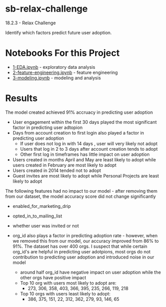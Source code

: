 # sb-relax-challenge
18.2.3 - Relax Challenge

Identify which factors predict future user adoption.

# Notebooks For this Project

* [1-EDA.ipynb](1-EDA.ipynb) - exploratory data analysis
* [2-feature-engineering.ipynb](2-feature-engineering.ipynb) - feature engineering
* [3-modeling.ipynb](3-modeling.ipynb) - modeling and analysis

# Results

The model created achieved 91% accruacy in predicting user adoption

* User engagement within the first 30 days played the most significant factor in predicting user adtopion
* Days from account creation to first login also played a factor in predicting user adoption
    * If user does not log in with 14 days , user will very likely not adopt
    * Users that log in 2 to 3 days after account creation tends to adopt
    * Other first log in timeframes has little impact on user adoption
* Users created in months April and May are least likely to adopt while users created in February are most likely to adopt
* Users created in 2014 tended not to adopt
* Guest invites are most likely to adopt while Personal Projects are least likely to adopt



The following features had no impact to our model - after removing them from our dataset, the model accuracy score did not change significantly

* enabled_for_marketing_drip
* opted_in_to_mailing_list
* whether user was invited or not

* org_id also plays a factor in predicting adoption rate - however, when we removed this from our model, our accuracy improved from 86% to 91%. The dataset has over 400 orgs. I suspect that while certain org_id's are helpful in predicting user adotpions, most orgs do not contribution to predicting user adoption and introduced noise in our model
    * around half org_id have negative impact on user adoption while the other orgs have positive impact
    * Top 10 org with users most likely to adopt are:
        * 273, 306, 358, 403, 366, 395, 235, 266, 119, 218
    * Top 10 orgs with users least likely to adopt:
        * 386, 375, 151, 22, 312, 362, 279, 93, 146, 65


